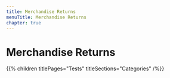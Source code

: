 ```yaml
---
title: Merchandise Returns
menuTitle: Merchandise Returns
chapter: true
---
```


# Merchandise Returns

{{% children titlePages="Tests" titleSections="Categories" /%}}